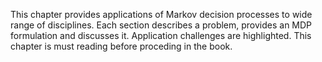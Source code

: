 This chapter provides applications of Markov decision processes to wide range of disciplines.  Each section describes a problem, provides   an MDP formulation and discusses it.  Application challenges are highlighted.  This chapter is must reading before proceding in the book.
